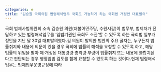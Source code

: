 ```yaml
---
categories: e
title: "김승원 국회의원 법령해석업무 국회도 가능하게 하는 국회법 개정안 대표발의"
---
```

국회 법제사법위원회 소속 김승원 의원(더불어민주당, 수원시갑)이 법무부, 법제처가 전담하고 있는 법령해석업무를 ‘입법기관인 국회도 소관’할 수 있도록 하는 국회법 일부개정안을 지난 달 30일 대표발의했다.김 의원이 발의한 법안의 주요 골자는, 누구든지 법률취지와 내용에 의문이 있을 경우 국회에 법률의 해석을 요청할 수 있도록 하고, 해당 법률의 위임을 받아 제·개정된 대통령령·총리령·부령이 법률취지 또는 내용에 불합치된다고 판단되는 경우 행정입법 검토를 함께 요청할 수 있도록 하는 것이다.현재 법령해석업무는 법제업무운영규정에 따라